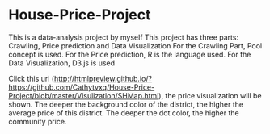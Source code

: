 # House-Price-Project
This is a data-analysis project by myself
This project has three parts: Crawling, Price prediction and Data Visualization
For the Crawling Part, Pool concept is used.
For the Price prediction, R is the language used.
For the Data Visualization, D3.js is used

Click this url (http://htmlpreview.github.io/?https://github.com/Cathytvxq/House-Price-Project/blob/master/Visulization/SHMap.html), the price visualization will be shown. The deeper the background color of the district, the higher the average price of this district. The deeper the dot color, the higher the community price.
